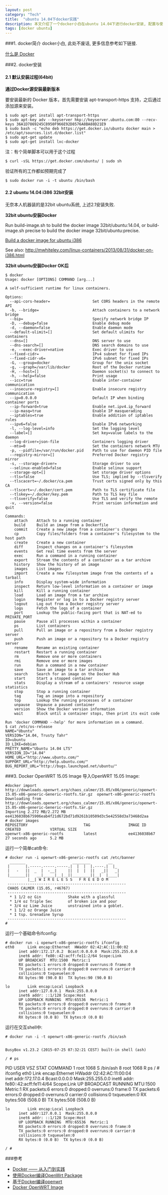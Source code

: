 ```yaml
---
layout: post
category: "Tech"
title:  "ubuntu 14.04下docker实践"
description: 本文介绍了一个docker小白在ubuntu 14.04下进行docker安装, 配置与使用
tags: [docker ubuntu]
---
```


###1. docker简介
docker小白, 此处不废话, 更多信息参考如下链接.

<a href="http://dockerpool.com/static/books/docker_practice/introduction/what.html">什么是 Docker</a>

###2. docker安装

#### 2.1 默认安装过程(64bit)
**通过Docker源安装最新版本**

要安装最新的 Docker 版本，首先需要安装 apt-transport-https 支持，之后通过添加源来安装。

    $ sudo apt-get install apt-transport-https
    $ sudo apt-key adv --keyserver hkp://keyserver.ubuntu.com:80 --recv-keys 36A1D7869245C8950F966E92D8576A8BA88D21E9
    $ sudo bash -c "echo deb https://get.docker.io/ubuntu docker main > /etc/apt/sources.list.d/docker.list"
    $ sudo apt-get update
    $ sudo apt-get install lxc-docker


注：有个简单脚本可以用于这个过程

    $ curl -sSL https://get.docker.com/ubuntu/ | sudo sh

验证所有的工作都如预期完成了

    $ sudo docker run -i -t ubuntu /bin/bash


#### 2.2 ubuntu 14.04 i386 32bit安装
无奈本人机器装的是32bit ubuntu系统, 上述2.1安装失败.

**32bit ubuntu安装Docker**

Run build-image.sh to build the docker image 32bit/ubuntu:14.04, or build-image.sh precise to build the docker image 32bit/ubuntu:precise.

<a href="https://github.com/docker-32bit/ubuntu">Build a docker image for ubuntu i386</a>

See also: http://mwhiteley.com/linux-containers/2013/08/31/docker-on-i386.html

**32bit ubuntu安装Docker OK后**

    $ docker
    Usage: docker [OPTIONS] COMMAND [arg...]

    A self-sufficient runtime for linux containers.

    Options:
      --api-cors-header=                   Set CORS headers in the remote API
      -b, --bridge=                        Attach containers to a network bridge
      --bip=                               Specify network bridge IP
      -D, --debug=false                    Enable debug mode
      -d, --daemon=false                   Enable daemon mode
      --default-ulimit=[]                  Set default ulimits for containers
      --dns=[]                             DNS server to use
      --dns-search=[]                      DNS search domains to use
      -e, --exec-driver=native             Exec driver to use
      --fixed-cidr=                        IPv4 subnet for fixed IPs
      --fixed-cidr-v6=                     IPv6 subnet for fixed IPs
      -G, --group=docker                   Group for the unix socket
      -g, --graph=/var/lib/docker          Root of the Docker runtime
      -H, --host=[]                        Daemon socket(s) to connect to
      -h, --help=false                     Print usage
      --icc=true                           Enable inter-container communication
      --insecure-registry=[]               Enable insecure registry communication
      --ip=0.0.0.0                         Default IP when binding container ports
      --ip-forward=true                    Enable net.ipv4.ip_forward
      --ip-masq=true                       Enable IP masquerading
      --iptables=true                      Enable addition of iptables rules
      --ipv6=false                         Enable IPv6 networking
      -l, --log-level=info                 Set the logging level
      --label=[]                           Set key=value labels to the daemon
      --log-driver=json-file               Containers logging driver
      --mtu=0                              Set the containers network MTU
      -p, --pidfile=/var/run/docker.pid    Path to use for daemon PID file
      --registry-mirror=[]                 Preferred Docker registry mirror
      -s, --storage-driver=                Storage driver to use
      --selinux-enabled=false              Enable selinux support
      --storage-opt=[]                     Set storage driver options
      --tls=false                          Use TLS; implied by --tlsverify
      --tlscacert=~/.docker/ca.pem         Trust certs signed only by this CA
      --tlscert=~/.docker/cert.pem         Path to TLS certificate file
      --tlskey=~/.docker/key.pem           Path to TLS key file
      --tlsverify=false                    Use TLS and verify the remote
      -v, --version=false                  Print version information and quit

    Commands:
        attach    Attach to a running container
        build     Build an image from a Dockerfile
        commit    Create a new image from a container's changes
        cp        Copy files/folders from a container's filesystem to the host path
        create    Create a new container
        diff      Inspect changes on a container's filesystem
        events    Get real time events from the server
        exec      Run a command in a running container
        export    Stream the contents of a container as a tar archive
        history   Show the history of an image
        images    List images
        import    Create a new filesystem image from the contents of a tarball
        info      Display system-wide information
        inspect   Return low-level information on a container or image
        kill      Kill a running container
        load      Load an image from a tar archive
        login     Register or log in to a Docker registry server
        logout    Log out from a Docker registry server
        logs      Fetch the logs of a container
        port      Lookup the public-facing port that is NAT-ed to PRIVATE_PORT
        pause     Pause all processes within a container
        ps        List containers
        pull      Pull an image or a repository from a Docker registry server
        push      Push an image or a repository to a Docker registry server
        rename    Rename an existing container
        restart   Restart a running container
        rm        Remove one or more containers
        rmi       Remove one or more images
        run       Run a command in a new container
        save      Save an image to a tar archive
        search    Search for an image on the Docker Hub
        start     Start a stopped container
        stats     Display a stream of a containers' resource usage statistics
        stop      Stop a running container
        tag       Tag an image into a repository
        top       Lookup the running processes of a container
        unpause   Unpause a paused container
        version   Show the Docker version information
        wait      Block until a container stops, then print its exit code

    Run 'docker COMMAND --help' for more information on a command.
    $ cat /etc/os-release 
    NAME="Ubuntu"
    VERSION="14.04, Trusty Tahr"
    ID=ubuntu
    ID_LIKE=debian
    PRETTY_NAME="Ubuntu 14.04 LTS"
    VERSION_ID="14.04"
    HOME_URL="http://www.ubuntu.com/"
    SUPPORT_URL="http://help.ubuntu.com/"
    BUG_REPORT_URL="http://bugs.launchpad.net/ubuntu/" 

###3. Docker OpenWRT 15.05 Image
导入OpenWRT 15.05 Image: 

    #docker import http://downloads.openwrt.org/chaos_calmer/15.05/x86/generic/openwrt-15.05-x86-generic-Generic-rootfs.tar.gz  openwrt-x86-generic-rootfs
    Downloading from http://downloads.openwrt.org/chaos_calmer/15.05/x86/generic/openwrt-15.05-x86-generic-Generic-rootfs.tar.gz
    Importing 2.272 MB/2.272 MB
    ee4136038b675906eab4f21d672bd71d9261b10509d3c5e42558d3a73468d2aa
    # docker images
    REPOSITORY                         TAG                 IMAGE ID            CREATED             VIRTUAL SIZE
    openwrt-x86-generic-rootfs         latest              ee4136038b67        27 seconds ago      5.2 MB

运行一个简单cat命令:

    # docker run -i openwrt-x86-generic-rootfs cat /etc/banner
      _______                     ________        __
     |       |.-----.-----.-----.|  |  |  |.----.|  |_
     |   -   ||  _  |  -__|     ||  |  |  ||   _||   _|
     |_______||   __|_____|__|__||________||__|  |____|
              |__| W I R E L E S S   F R E E D O M
     -----------------------------------------------------
     CHAOS CALMER (15.05, r46767)
     -----------------------------------------------------
      * 1 1/2 oz Gin            Shake with a glassful
      * 1/4 oz Triple Sec       of broken ice and pour
      * 3/4 oz Lime Juice       unstrained into a goblet.
      * 1 1/2 oz Orange Juice
      * 1 tsp. Grenadine Syrup
     -----------------------------------------------------
    #

运行一个基础命令ifconfig:

    # docker run -i openwrt-x86-generic-rootfs ifconfig
    eth0      Link encap:Ethernet  HWaddr 02:42:AC:11:00:02  
          inet addr:172.17.0.2  Bcast:0.0.0.0  Mask:255.255.0.0
          inet6 addr: fe80::42:acff:fe11:2/64 Scope:Link
          UP BROADCAST  MTU:1500  Metric:1
          RX packets:1 errors:0 dropped:0 overruns:0 frame:0
          TX packets:1 errors:0 dropped:0 overruns:0 carrier:0
          collisions:0 txqueuelen:0 
          RX bytes:90 (90.0 B)  TX bytes:90 (90.0 B)

    lo        Link encap:Local Loopback  
          inet addr:127.0.0.1  Mask:255.0.0.0
          inet6 addr: ::1/128 Scope:Host
          UP LOOPBACK RUNNING  MTU:65536  Metric:1
          RX packets:0 errors:0 dropped:0 overruns:0 frame:0
          TX packets:0 errors:0 dropped:0 overruns:0 carrier:0
          collisions:0 txqueuelen:0 
          RX bytes:0 (0.0 B)  TX bytes:0 (0.0 B)

运行在交互shell中:

    # docker run -i -t openwrt-x86-generic-rootfs /bin/ash


    BusyBox v1.23.2 (2015-07-25 07:32:21 CEST) built-in shell (ash)

    / # ps
  PID USER       VSZ STAT COMMAND
    1 root      1068 S    /bin/ash
    8 root      1068 R    ps
    / # ifconfig 
    eth0      Link encap:Ethernet  HWaddr 02:42:AC:11:00:04  
          inet addr:172.17.0.4  Bcast:0.0.0.0  Mask:255.255.0.0
          inet6 addr: fe80::42:acff:fe11:4/64 Scope:Link
          UP BROADCAST RUNNING  MTU:1500  Metric:1
          RX packets:6 errors:0 dropped:0 overruns:0 frame:0
          TX packets:6 errors:0 dropped:0 overruns:0 carrier:0
          collisions:0 txqueuelen:0 
          RX bytes:508 (508.0 B)  TX bytes:508 (508.0 B)

    lo        Link encap:Local Loopback  
          inet addr:127.0.0.1  Mask:255.0.0.0
          inet6 addr: ::1/128 Scope:Host
          UP LOOPBACK RUNNING  MTU:65536  Metric:1
          RX packets:0 errors:0 dropped:0 overruns:0 frame:0
          TX packets:0 errors:0 dropped:0 overruns:0 carrier:0
          collisions:0 txqueuelen:0 
          RX bytes:0 (0.0 B)  TX bytes:0 (0.0 B)

    / #

###参考
* <a href="http://dockerpool.com/static/books/docker_practice/">Docker —— 从入门到实践</a>
* <a href="http://openwrt.io/docs/build-openwrt-package-using-docker/">使用Docker编译OpenWrt Package</a>
* <a href="http://www.520608.com/ji-yu-dockerbian-yi-openwrt/">基于Docker编译openwrt</a>
* <a href="https://wiki.openwrt.org/doc/howto/docker_openwrt_image">Docker OpenWRT Image</a>